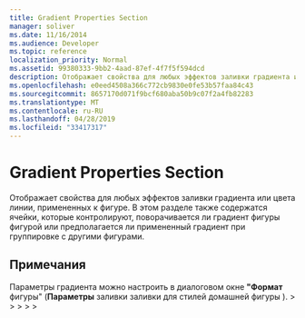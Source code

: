 ```yaml
---
title: Gradient Properties Section
manager: soliver
ms.date: 11/16/2014
ms.audience: Developer
ms.topic: reference
localization_priority: Normal
ms.assetid: 99380333-9bb2-4aad-87ef-4f7f5f594dcd
description: Отображает свойства для любых эффектов заливки градиента или цвета линии, примененных к фигуре. В этом разделе также содержатся ячейки, которые контролируют, поворачивается ли градиент фигуры фигурой или предполагается ли примененный градиент при группировке с другими фигурами.
ms.openlocfilehash: e0eed4508a366c772cb9830e0fe53b57faa84c43
ms.sourcegitcommit: 8657170d071f9bcf680aba50b9c07f2a4fb82283
ms.translationtype: MT
ms.contentlocale: ru-RU
ms.lasthandoff: 04/28/2019
ms.locfileid: "33417317"
---
```

# <a name="gradient-properties-section"></a>Gradient Properties Section

Отображает свойства для любых эффектов заливки градиента или цвета линии, примененных к фигуре. В этом разделе также содержатся ячейки, которые контролируют, поворачивается ли градиент фигуры фигурой или предполагается ли примененный градиент при группировке с другими фигурами. 
  
## <a name="remarks"></a>Примечания

Параметры градиента можно настроить в диалоговом окне **"Формат** фигуры" (**Параметры** заливки заливки для стилей домашней фигуры ).  >    >    >    >    >   
  

